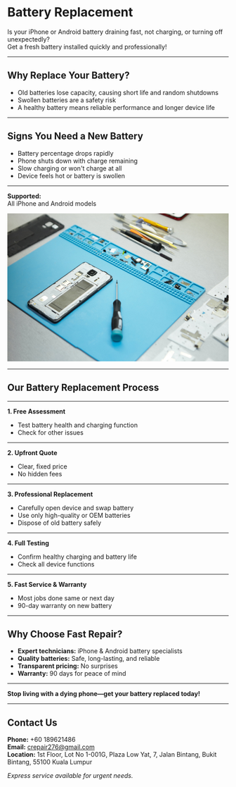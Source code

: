 # Battery Replacement

Is your iPhone or Android battery draining fast, not charging, or turning off unexpectedly?  
Get a fresh battery installed quickly and professionally!

---

## Why Replace Your Battery?

- Old batteries lose capacity, causing short life and random shutdowns
- Swollen batteries are a safety risk
- A healthy battery means reliable performance and longer device life

---

## Signs You Need a New Battery

- Battery percentage drops rapidly
- Phone shuts down with charge remaining
- Slow charging or won't charge at all
- Device feels hot or battery is swollen

---

**Supported:**  
All iPhone and Android models

![battery replacement](../../images/4.jpg)

---

## Our Battery Replacement Process

---

**1. Free Assessment**

- Test battery health and charging function
- Check for other issues

---

**2. Upfront Quote**

- Clear, fixed price
- No hidden fees

---

**3. Professional Replacement**

- Carefully open device and swap battery
- Use only high-quality or OEM batteries
- Dispose of old battery safely

---

**4. Full Testing**

- Confirm healthy charging and battery life
- Check all device functions

---

**5. Fast Service & Warranty**

- Most jobs done same or next day
- 90-day warranty on new battery

---

## Why Choose Fast Repair?

- **Expert technicians:** iPhone & Android battery specialists
- **Quality batteries:** Safe, long-lasting, and reliable
- **Transparent pricing:** No surprises
- **Warranty:** 90 days for peace of mind

---

**Stop living with a dying phone—get your battery replaced today!**

---

## Contact Us

**Phone:** +60 189621486  
**Email:** crepair276@gmail.com  
**Location:** 1st Floor, Lot No 1-001G, Plaza Low Yat, 7, Jalan Bintang, Bukit Bintang, 55100 Kuala Lumpur

_Express service available for urgent needs._
